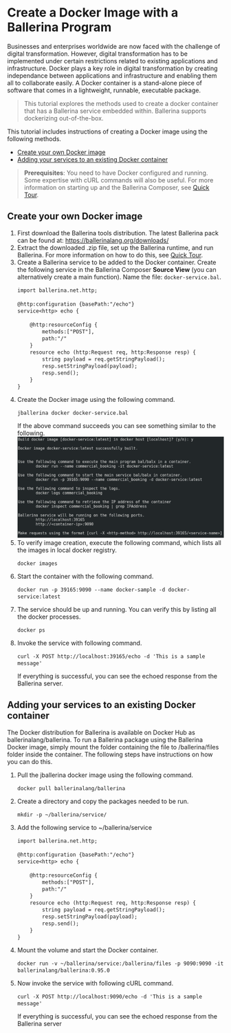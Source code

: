 # Create a Docker Image with a Ballerina Program

Businesses and enterprises worldwide are now faced with the challenge of digital transformation. However, digital transformation has to be implemented under certain restrictions related to existing applications and infrastructure. Docker plays a key role in digital transformation by creating independance between applications and infrastructure and enabling them all to collaborate easily. A Docker container is a stand-alone piece of software that comes in a lightweight, runnable, executable package.

> This tutorial explores the methods used to create a docker container that has a Ballerina service embedded within. Ballerina supports dockerizing out-of-the-box.

This tutorial includes instructions of creating a Docker image using the following methods.

- [Create your own Docker image](create-your-own-docker-image)
- [Adding your services to an existing Docker container](adding-your-services-to-an-existing-docker-container)

> **Prerequisites**: You need to have Docker configured and running. Some expertise with cURL commands will also be useful. For more information on starting up and the Ballerina Composer, see [Quick Tour](../quick-tour.md).

## Create your own Docker image

1. First download the Ballerina tools distribution. The latest Ballerina pack can be found at: https://ballerinalang.org/downloads/
1. Extract the downloaded .zip file, set up the Ballerina runtime, and run Ballerina. For more information on how to do this, see [Quick Tour](../quick-tour.md).
1. Create a Ballerina service to be added to the Docker container. Create the following service in the Ballerina Composer **Source View** (you can alternatively create a main function). Name the file: `docker-service.bal`.
    ```Ballerina
    import ballerina.net.http;

    @http:configuration {basePath:"/echo"}
    service<http> echo {

        @http:resourceConfig {
            methods:["POST"],
            path:"/"
        }
        resource echo (http:Request req, http:Response resp) {
            string payload = req.getStringPayload();
            resp.setStringPayload(payload);
            resp.send();
        }
    }
    ```
1. Create the Docker image using the following command.
    ```
    jballerina docker docker-service.bal
    ```
    If the above command succeeds you can see something similar to the following.
    ![alt text](../images/DockerImage1.png)
1. To verify image creation, execute the following command, which lists all the images in local docker registry.
    ```
    docker images
    ```
1. Start the container with the following command.
    ```
    docker run -p 39165:9090 --name docker-sample -d docker-service:latest	
    ```
1. The service should be up and running. You can verify this by listing all the docker processes.
    ```
    docker ps
    ```
1. Invoke the service with following command.
    ```
    curl -X POST http://localhost:39165/echo -d 'This is a sample message'
    ```
    If everything is successful, you can see the echoed response from the Ballerina server.

## Adding your services to an existing Docker container

The Docker distribution for Ballerina is available on Docker Hub as ballerinalang/ballerina. To run a Ballerina package using the Ballerina Docker image, simply mount the folder containing the file to /ballerina/files folder inside the container. The following steps have instructions on how you can do this.

1. Pull the jballerina docker image using the following command.
	  ```
    docker pull ballerinalang/ballerina
    ```
1. Create a directory and copy the packages needed to be run.
 	  ```
    mkdir -p ~/ballerina/service/
    ```
1. Add the following service to ~/ballerina/service
    ```Ballerina
    import ballerina.net.http;

    @http:configuration {basePath:"/echo"}
    service<http> echo {

        @http:resourceConfig {
            methods:["POST"],
            path:"/"
        }
        resource echo (http:Request req, http:Response resp) {
            string payload = req.getStringPayload();
            resp.setStringPayload(payload);
            resp.send();
        }
    }
    ```	
1. Mount the volume and start the Docker container.
    ```
    docker run -v ~/ballerina/service:/ballerina/files -p 9090:9090 -it ballerinalang/ballerina:0.95.0
    ```
1. Now invoke the service with following cURL command.
    ```
    curl -X POST http://localhost:9090/echo -d 'This is a sample message'
    ```
    If everything is successful, you can see the echoed response from the Ballerina server

